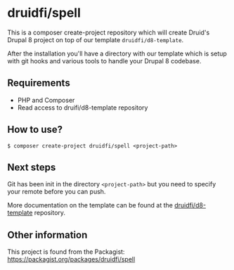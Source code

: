 # druidfi/spell

This is a composer create-project repository which will create Druid's Drupal 8 project on top of our template `druidfi/d8-template`.

After the installation you'll have a directory with our template which is setup with git hooks and various tools to handle your Drupal 8 codebase.

## Requirements

- PHP and Composer
- Read access to druifi/d8-template repository

## How to use?

```
$ composer create-project druidfi/spell <project-path>
```

## Next steps

Git has been init in the directory `<project-path>` but you need to specify your remote before you can push.

More documentation on the template can be found at the [druidfi/d8-template](https://github.com/druidfi/d8-template) repository.

## Other information

This project is found from the Packagist: https://packagist.org/packages/druidfi/spell
